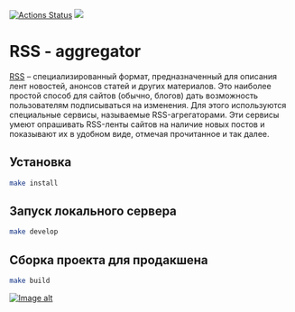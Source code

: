 [![Actions Status](https://github.com/adammilligan/frontend-project-11/workflows/hexlet-check/badge.svg)](https://github.com/adammilligan/frontend-project-11/actions)
<a href="https://codeclimate.com/github/adammilligan/frontend-project-11/maintainability"><img src="https://api.codeclimate.com/v1/badges/864ff06972e0c65bb064/maintainability" /></a>

# RSS - aggregator

[RSS](https://ru.wikipedia.org/wiki/RSS) – специализированный формат, предназначенный для описания лент новостей, анонсов статей и других материалов. Это наиболее простой способ для сайтов (обычно, блогов) дать возможность пользователям подписываться на изменения. Для этого используются специальные сервисы, называемые RSS-агрегаторами. Эти сервисы умеют опрашивать RSS-ленты сайтов на наличие новых постов и показывают их в удобном виде, отмечая прочитанное и так далее.

## Установка
```sh
make install
```
## Запуск локального сервера
```sh
make develop
```
## Сборка проекта для продакшена
```sh
make build
```

[![Image alt](https://github.com/adammilligan/frontend-project-11/blob/main/src/images/rss-feed-button.ico)](frontend-project-11-woad-three.vercel.app)
